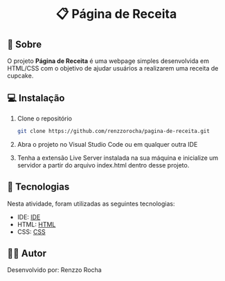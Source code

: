 <h1 align="center"> 📋 Página de Receita </h1>

<h2 id=sobre>📜 Sobre</h2>

O projeto <strong>Página de Receita</strong> é uma webpage simples desenvolvida em HTML/CSS com o objetivo de ajudar usuários a realizarem uma receita de cupcake. 

<h2 id=instalacao>💻 Instalação</h2>

1. Clone o repositório
   ```sh
   git clone https://github.com/renzzorocha/pagina-de-receita.git
   ```
2. Abra o projeto no Visual Studio Code ou em qualquer outra IDE

3. Tenha a extensão Live Server instalada na sua máquina e inicialize um servidor a partir do arquivo index.html dentro desse projeto.
   
<h2 id=tecnologias>🧰 Tecnologias</h2>

Nesta atividade, foram utilizadas as seguintes tecnologias: 

- IDE: <a href="https://code.visualstudio.com/download">IDE</a>
- HTML: <a href="https://developer.mozilla.org/pt-BR/docs/Web/HTML">HTML</a>
- CSS: <a href="https://developer.mozilla.org/pt-BR/docs/Web/CSS">CSS</a>

<h2 id=autor>🧑‍💻 Autor</h2>

Desenvolvido por: Renzzo Rocha</a>
